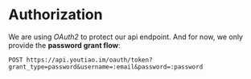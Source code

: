 # Authorization

We are using *OAuth2* to protect our api endpoint. And for now, we only provide
the **password grant flow**:

`POST https://api.youtiao.im/oauth/token?grant_type=password&username=:email&password=:password`
